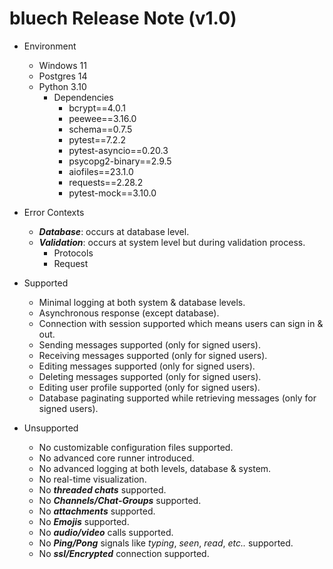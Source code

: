 # bluech Release Note (v1.0)

+ Environment
  - Windows 11
  - Postgres 14
  + Python 3.10
    + Dependencies
      - bcrypt==4.0.1
      - peewee==3.16.0
      - schema==0.7.5
      - pytest==7.2.2
      - pytest-asyncio==0.20.3
      - psycopg2-binary==2.9.5
      - aiofiles==23.1.0
      - requests==2.28.2
      - pytest-mock==3.10.0

+ Error Contexts
  - _**Database**_: occurs at database level.
  + _**Validation**_: occurs at system level but during validation process.
    - Protocols
    - Request

+ Supported
  - Minimal logging at both system & database levels.
  - Asynchronous response (except database).
  - Connection with session supported which means users can sign in & out.
  - Sending messages supported (only for signed users).
  - Receiving messages supported (only for signed users).
  - Editing messages supported (only for signed users).
  - Deleting messages supported (only for signed users).
  - Editing user profile supported (only for signed users).
  - Database paginating supported while retrieving messages (only for signed users).

+ Unsupported
  - No customizable configuration files supported.
  - No advanced core runner introduced.
  - No advanced logging at both levels, database & system.
  - No real-time visualization.
  - No **_threaded chats_** supported.
  - No **_Channels/Chat-Groups_** supported.
  - No **_attachments_** supported.
  - No **_Emojis_** supported.
  - No **_audio/video_** calls supported.
  - No **_Ping/Pong_** signals like _typing_, _seen_, _read_, _etc.._ supported.
  - No **_ssl/Encrypted_** connection supported.
